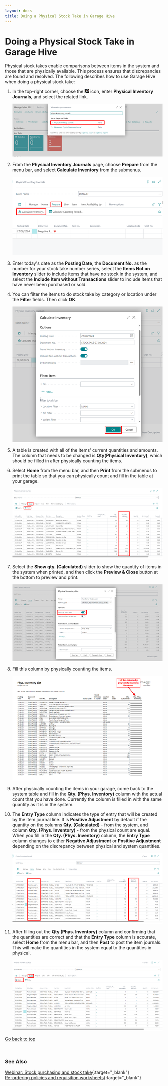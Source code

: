 ```yaml
---
layout: docs
title: Doing a Physical Stock Take in Garage Hive
---
```


<a name="top"></a>

# Doing a Physical Stock Take in Garage Hive
Physical stock takes enable comparisons between items in the system and those that are physically available. This process ensures that discrepancies are found and resolved. The following describes how to use Garage Hive when doing a physical stock take:
1. In the top-right corner, choose the ![](media/search_icon.png) icon, enter **Physical Inventory Journals**, and select the related link.

   ![](media/garagehive-physical-stock-take1.png)

2. From the **Physical Inventory Journals** page, choose **Prepare** from the menu bar, and select **Calculate Inventory** from the submenus.

   ![](media/garagehive-physical-stock-take2.png)

3. Enter today's date as the **Posting Date**, the **Document No.** as the number for your stock take number series, select the **Items Not on Inventory** slider to include items that have no stock in the system, and select the **Include Item without Transactions** slider to include items that have never been purchased or sold.
4. You can filter the items to do stock take by category or location under the **Filter** fields. Then click **OK**.
   
   ![](media/garagehive-physical-stock-take3.png)

5. A table is created with all of the items' current quantities and amounts. The column that needs to be changed is **Qty(Physical Inventory)**, which should be filled in after physically counting the items.
6. Select **Home** from the menu bar, and then **Print** from the submenus to print the table so that you can physically count and fill in the table at your garage.

   ![](media/garagehive-physical-stock-take4.png)

7. Select the **Show qty. (Calculated)** slider to show the quantity of items in the system when printed, and then click the **Preview & Close** button at the bottom to preview and print.
   
   ![](media/garagehive-physical-stock-take5.png)

8. Fill this column by physically counting the items.

   ![](media/garagehive-physical-stock-take6.png)

9. After physically counting the items in your garage, come back to the system table and fill in the **Qty. (Phys. Inventory)** column with the actual count that you have done. Currently the column is filled in with the same quantity as it is in the system.
1. The **Entry Type** column indicates the type of entry that will be created by the item journal line. It is **Positive Adjustment** by default if the quantity on the columns **Qty. (Calculated)** - from the system, and column **Qty. (Phys. Inventory)** - from the physical count are equal. When you fill in the **Qty. (Phys. Inventory)** column, the **Entry Type** column changes to either **Negative Adjustment** or **Positive Adjustment** depending on the discrepancy between physical and system quantities.

   ![](media/garagehive-physical-stock-take7.png)

1. After filling out the **Qty (Phys. Inventory)** column and confirming that the quantities are correct and that the **Entry Type** column is accurate, select **Home** from the menu bar, and then **Post** to post the item journals. This will make the quantities in the system equal to the quantities in physical.

   ![](media/garagehive-physical-stock-take8.png)


[Go back to top](#top)

<br>

### **See Also**

[Webinar: Stock purchasing and stock take](https://www.youtube.com/watch?v=FYLwdVivC2E){:target="_blank"} \
[Re-ordering policies and requisition worksheets](/docs/garagehive-requisition-worksheet-items-to-order.html){:target="_blank"} 